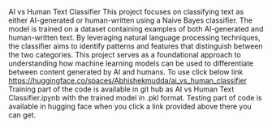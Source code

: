 AI vs Human Text Classifier
This project focuses on classifying text as either AI-generated or human-written using a Naive Bayes classifier. The model is trained on a dataset containing examples of both AI-generated and human-written text. By leveraging natural language processing techniques, the classifier aims to identify patterns and features that distinguish between the two categories. This project serves as a foundational approach to understanding how machine learning models can be used to differentiate between content generated by AI and humans.
To use click below link
https://huggingface.co/spaces/Abhishekmudda/ai_vs_human_classifier
Training part of the code is available in git hub as AI vs Human Text Classifier.ipynb with the trained model in .pkl format.
Testing part of code is available in hugging face when you click a link provided above there you can get.

